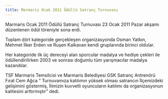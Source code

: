 ```yaml
---
title: Marmaris Ocak 2011 Ödüllü Satranç Turnuvası
---
```

Marmaris Ocak 2011 Ödüllü Satranç Turnuvası 23 Ocak 2011 Pazar akşamı düzenlenen ödül töreniyle sona erdi.

Toplam dört kategoride gerçekleşen organizasyonda Osman Yatkın, Mehmet İlker Erden ve Ruşen Kalkavan kendi gruplarında birinci oldular.

Her kategoride ilk üç dereceyi alan sporcular madalya ve hediye çekleri ile ödüllendirilirken 2003 ve sonrası doğumlu tüm yarışmacılar madalya kazandılar.

TSF Marmaris Temsilcisi ve Marmaris Belediyesi GSK Satranç Antrenörü Fırat Cem Ağca “ Turnuvamıza katılımın yüksek olması satrancın İlçemizdeki gelişimini göstermiş, İlimizin kuvvetli oyuncuların katılımı da organizasyonun kalitesini arttırmıştır” dedi.
